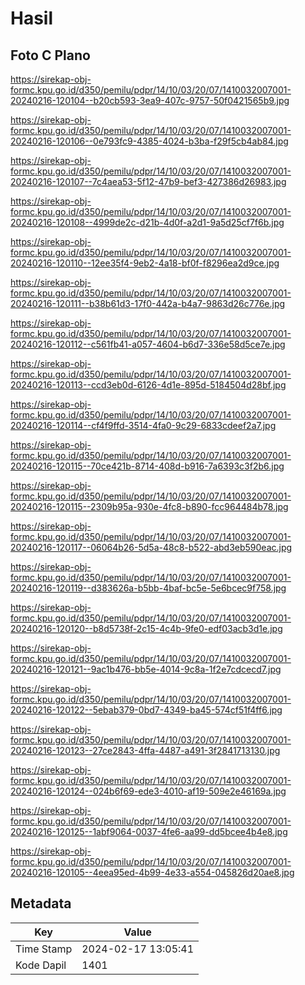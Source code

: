 # Hasil

## Foto C Plano

https://sirekap-obj-formc.kpu.go.id/d350/pemilu/pdpr/14/10/03/20/07/1410032007001-20240216-120104--b20cb593-3ea9-407c-9757-50f0421565b9.jpg

https://sirekap-obj-formc.kpu.go.id/d350/pemilu/pdpr/14/10/03/20/07/1410032007001-20240216-120106--0e793fc9-4385-4024-b3ba-f29f5cb4ab84.jpg

https://sirekap-obj-formc.kpu.go.id/d350/pemilu/pdpr/14/10/03/20/07/1410032007001-20240216-120107--7c4aea53-5f12-47b9-bef3-427386d26983.jpg

https://sirekap-obj-formc.kpu.go.id/d350/pemilu/pdpr/14/10/03/20/07/1410032007001-20240216-120108--4999de2c-d21b-4d0f-a2d1-9a5d25cf7f6b.jpg

https://sirekap-obj-formc.kpu.go.id/d350/pemilu/pdpr/14/10/03/20/07/1410032007001-20240216-120110--12ee35f4-9eb2-4a18-bf0f-f8296ea2d9ce.jpg

https://sirekap-obj-formc.kpu.go.id/d350/pemilu/pdpr/14/10/03/20/07/1410032007001-20240216-120111--b38b61d3-17f0-442a-b4a7-9863d26c776e.jpg

https://sirekap-obj-formc.kpu.go.id/d350/pemilu/pdpr/14/10/03/20/07/1410032007001-20240216-120112--c561fb41-a057-4604-b6d7-336e58d5ce7e.jpg

https://sirekap-obj-formc.kpu.go.id/d350/pemilu/pdpr/14/10/03/20/07/1410032007001-20240216-120113--ccd3eb0d-6126-4d1e-895d-5184504d28bf.jpg

https://sirekap-obj-formc.kpu.go.id/d350/pemilu/pdpr/14/10/03/20/07/1410032007001-20240216-120114--cf4f9ffd-3514-4fa0-9c29-6833cdeef2a7.jpg

https://sirekap-obj-formc.kpu.go.id/d350/pemilu/pdpr/14/10/03/20/07/1410032007001-20240216-120115--70ce421b-8714-408d-b916-7a6393c3f2b6.jpg

https://sirekap-obj-formc.kpu.go.id/d350/pemilu/pdpr/14/10/03/20/07/1410032007001-20240216-120115--2309b95a-930e-4fc8-b890-fcc964484b78.jpg

https://sirekap-obj-formc.kpu.go.id/d350/pemilu/pdpr/14/10/03/20/07/1410032007001-20240216-120117--06064b26-5d5a-48c8-b522-abd3eb590eac.jpg

https://sirekap-obj-formc.kpu.go.id/d350/pemilu/pdpr/14/10/03/20/07/1410032007001-20240216-120119--d383626a-b5bb-4baf-bc5e-5e6bcec9f758.jpg

https://sirekap-obj-formc.kpu.go.id/d350/pemilu/pdpr/14/10/03/20/07/1410032007001-20240216-120120--b8d5738f-2c15-4c4b-9fe0-edf03acb3d1e.jpg

https://sirekap-obj-formc.kpu.go.id/d350/pemilu/pdpr/14/10/03/20/07/1410032007001-20240216-120121--9ac1b476-bb5e-4014-9c8a-1f2e7cdcecd7.jpg

https://sirekap-obj-formc.kpu.go.id/d350/pemilu/pdpr/14/10/03/20/07/1410032007001-20240216-120122--5ebab379-0bd7-4349-ba45-574cf51f4ff6.jpg

https://sirekap-obj-formc.kpu.go.id/d350/pemilu/pdpr/14/10/03/20/07/1410032007001-20240216-120123--27ce2843-4ffa-4487-a491-3f2841713130.jpg

https://sirekap-obj-formc.kpu.go.id/d350/pemilu/pdpr/14/10/03/20/07/1410032007001-20240216-120124--024b6f69-ede3-4010-af19-509e2e46169a.jpg

https://sirekap-obj-formc.kpu.go.id/d350/pemilu/pdpr/14/10/03/20/07/1410032007001-20240216-120125--1abf9064-0037-4fe6-aa99-dd5bcee4b4e8.jpg

https://sirekap-obj-formc.kpu.go.id/d350/pemilu/pdpr/14/10/03/20/07/1410032007001-20240216-120105--4eea95ed-4b99-4e33-a554-045826d20ae8.jpg


## Metadata

| Key        | Value               |
| ---------- | ------------------- |
| Time Stamp | 2024-02-17 13:05:41 |
| Kode Dapil | 1401                |



